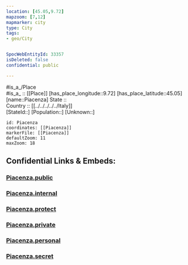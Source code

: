 ```yaml
---
location: [45.05,9.72] 
mapzoom: [7,12] 
mapmarker: city 
type: City
tags:
- geo/City


SpocWebEntityId: 33357
isDeleted: false
confidential: public

---
```

#is_a_/Place  
#is_a_ :: [[Place]] 
[has_place_longitude::9.72] 
[has_place_latitude::45.05] 
[name::Piacenza] 
State ::  
Country :: [[../../../../../Italy]]  
[StateId::] 
[Population::] 
[Unknown::] 


```leaflet
id: Piacenza
coordinates: [[Piacenza]] 
markerFile: [[Piacenza]] 
defaultZoom: 11 
maxZoom: 18
```


## Confidential Links & Embeds: 

### [Piacenza.public](/_public/\Earth\Continent\Europe\Europe~South\Italy\regions~Italy\Emilia-Romagna\Piacenza.Province\CityPiacenza.public.md) 

### [Piacenza.internal](/_internal/\Earth\Continent\Europe\Europe~South\Italy\regions~Italy\Emilia-Romagna\Piacenza.Province\CityPiacenza.internal.md) 

### [Piacenza.protect](/_protect/\Earth\Continent\Europe\Europe~South\Italy\regions~Italy\Emilia-Romagna\Piacenza.Province\CityPiacenza.protect.md) 

### [Piacenza.private](/_private/\Earth\Continent\Europe\Europe~South\Italy\regions~Italy\Emilia-Romagna\Piacenza.Province\CityPiacenza.private.md) 

### [Piacenza.personal](/_personal/\Earth\Continent\Europe\Europe~South\Italy\regions~Italy\Emilia-Romagna\Piacenza.Province\CityPiacenza.personal.md) 

### [Piacenza.secret](/_secret/\Earth\Continent\Europe\Europe~South\Italy\regions~Italy\Emilia-Romagna\Piacenza.Province\CityPiacenza.secret.md)

